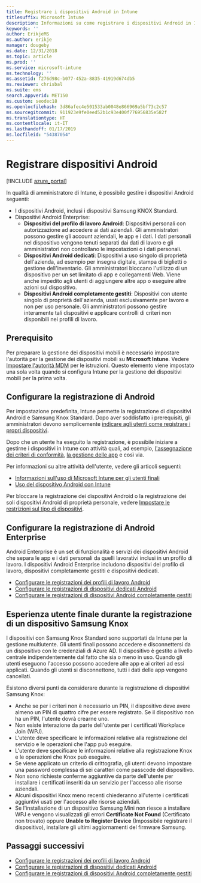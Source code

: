```yaml
---
title: Registrare i dispositivi Android in Intune
titlesuffix: Microsoft Intune
description: Informazioni su come registrare i dispositivi Android in Intune.
keywords: ''
author: ErikjeMS
ms.author: erikje
manager: dougeby
ms.date: 12/31/2018
ms.topic: article
ms.prod: ''
ms.service: microsoft-intune
ms.technology: ''
ms.assetid: f276d98c-b077-452a-8835-41919d674db5
ms.reviewer: chrisbal
ms.suite: ems
search.appverid: MET150
ms.custom: seodec18
ms.openlocfilehash: 3d86afec4e501533ab0048e866969a5bf73c2c57
ms.sourcegitcommit: 911923e9fe0eed52b1c93e400f776956835e582f
ms.translationtype: HT
ms.contentlocale: it-IT
ms.lasthandoff: 01/17/2019
ms.locfileid: "54387054"
---
```

# <a name="enroll-android-devices"></a>Registrare dispositivi Android

[!INCLUDE [azure_portal](./includes/azure_portal.md)]

In qualità di amministratore di Intune, è possibile gestire i dispositivi Android seguenti:
- I dispositivi Android, inclusi i dispositivi Samsung KNOX Standard.
- Dispositivi Android Enterprise:
    - **Dispositivi del profilo di lavoro Android**: Dispositivi personali con autorizzazione ad accedere ai dati aziendali. Gli amministratori possono gestire gli account aziendali, le app e i dati. I dati personali nel dispositivo vengono tenuti separati dai dati di lavoro e gli amministratori non controllano le impostazioni o i dati personali. 
    - **Dispositivi Android dedicati**: Dispositivi a uso singolo di proprietà dell'azienda, ad esempio per insegna digitale, stampa di biglietti o gestione dell'inventario. Gli amministratori bloccano l'utilizzo di un dispositivo per un set limitato di app e collegamenti Web. Viene anche impedito agli utenti di aggiungere altre app o eseguire altre azioni sul dispositivo.
    - **Dispositivi Android completamente gestiti**: Dispositivi con utente singolo di proprietà dell'azienda, usati esclusivamente per lavoro e non per uso personale. Gli amministratori possono gestire interamente tali dispositivi e applicare controlli di criteri non disponibili nei profili di lavoro. 

## <a name="prerequisite"></a>Prerequisito

Per preparare la gestione dei dispositivi mobili è necessario impostare l'autorità per la gestione dei dispositivi mobili su **Microsoft Intune**. Vedere [Impostare l'autorità MDM](mdm-authority-set.md) per le istruzioni. Questo elemento viene impostato una sola volta quando si configura Intune per la gestione dei dispositivi mobili per la prima volta.

## <a name="set-up-android-enrollment"></a>Configurare la registrazione di Android

Per impostazione predefinita, Intune permette la registrazione di dispositivi Android e Samsung Knox Standard. Dopo aver soddisfatto i prerequisiti, gli amministratori devono semplicemente [indicare agli utenti come registrare i propri dispositivi](/intune-user-help/enroll-your-device-in-intune-android).

Dopo che un utente ha eseguito la registrazione, è possibile iniziare a gestirne i dispositivi in Intune con attività quali, ad esempio, [l'assegnazione dei criteri di conformità](compliance-policy-create-android.md), [la gestione delle app](app-management.md) e così via.

Per informazioni su altre attività dell'utente, vedere gli articoli seguenti:

- [Informazioni sull'uso di Microsoft Intune per gli utenti finali](end-user-educate.md)
- [Uso del dispositivo Android con Intune](https://docs.microsoft.com/intune-user-help/using-your-android-device-with-intune)

Per bloccare la registrazione dei dispositivi Android o la registrazione dei soli dispositivi Android di proprietà personale, vedere [Impostare le restrizioni sul tipo di dispositivi](enrollment-restrictions-set.md).

## <a name="set-up-android-enterprise-enrollment"></a>Configurare la registrazione di Android Enterprise

Android Enterprise è un set di funzionalità e servizi dei dispositivi Android che separa le app e i dati personali da quelli lavorativi inclusi in un profilo di lavoro. I dispositivi Android Enterprise includono dispositivi del profilo di lavoro, dispositivi completamente gestiti e dispositivi dedicati. 

- [Configurare le registrazioni dei profili di lavoro Android](android-work-profile-enroll.md)
- [Configurare le registrazioni di dispositivi dedicati Android](android-kiosk-enroll.md)
- [Configurare le registrazioni di dispositivi Android completamente gestiti](android-fully-managed-enroll.md)

## <a name="end-user-experience-when-enrolling-a-samsung-knox-device"></a>Esperienza utente finale durante la registrazione di un dispositivo Samsung Knox

I dispositivi con Samsung Knox Standard sono supportati da Intune per la gestione multiutente. Gli utenti finali possono accedere e disconnettersi da un dispositivo con le credenziali di Azure AD. Il dispositivo è gestito a livello centrale indipendentemente dal fatto che sia o meno in uso. Quando gli utenti eseguono l'accesso possono accedere alle app e ai criteri ad essi applicati. Quando gli utenti si disconnettono, tutti i dati delle app vengono cancellati.

Esistono diversi punti da considerare durante la registrazione di dispositivi Samsung Knox:
-   Anche se per i criteri non è necessario un PIN, il dispositivo deve avere almeno un PIN di quattro cifre per essere registrato. Se il dispositivo non ha un PIN, l'utente dovrà crearne uno.
-   Non esiste interazione da parte dell'utente per i certificati Workplace Join (WPJ).
-   L'utente deve specificare le informazioni relative alla registrazione del servizio e le operazioni che l'app può eseguire.
-   L'utente deve specificare le informazioni relative alla registrazione Knox e le operazioni che Knox può eseguire.
-   Se viene applicato un criterio di crittografia, gli utenti devono impostare una password complessa di sei caratteri come passcode del dispositivo.
-   Non sono richieste conferme aggiuntive da parte dell'utente per installare i certificati inseriti da un servizio per l'accesso alle risorse aziendali.
- Alcuni dispositivi Knox meno recenti chiederanno all'utente i certificati aggiuntivi usati per l'accesso alle risorse aziendali.
- Se l'installazione di un dispositivo Samsung Mini non riesce a installare WPJ e vengono visualizzati gli errori **Certificate Not Found** (Certificato non trovato) oppure **Unable to Register Device** (Impossibile registrare il dispositivo), installare gli ultimi aggiornamenti del firmware Samsung.

## <a name="next-steps"></a>Passaggi successivi

- [Configurare le registrazioni dei profili di lavoro Android](android-work-profile-enroll.md)
- [Configurare le registrazioni di dispositivi dedicati Android](android-kiosk-enroll.md)
- [Configurare le registrazioni di dispositivi Android completamente gestiti](android-fully-managed-enroll.md)
